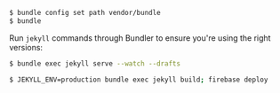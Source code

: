 ~~~bash
$ bundle config set path vendor/bundle
$ bundle
~~~

Run `jekyll` commands through Bundler to ensure you're using the right versions:

~~~bash
$ bundle exec jekyll serve --watch --drafts
~~~

~~~bash
$ JEKYLL_ENV=production bundle exec jekyll build; firebase deploy
~~~
